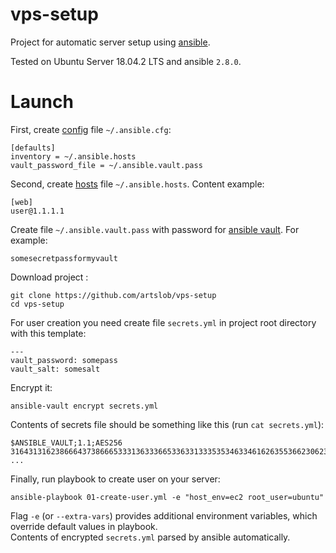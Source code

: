 # vps-setup
Project for automatic server setup using [ansible](https://github.com/ansible/ansible).

Tested on Ubuntu Server 18.04.2 LTS and ansible `2.8.0`.

# Launch

First, create
[config](https://docs.ansible.com/ansible/latest/installation_guide/intro_configuration.html)
file `~/.ansible.cfg`:
```
[defaults]
inventory = ~/.ansible.hosts
vault_password_file = ~/.ansible.vault.pass
```
Second, create
[hosts](https://docs.ansible.com/ansible/latest/user_guide/intro_inventory.html)
file `~/.ansible.hosts`. Content example:
```
[web]
user@1.1.1.1
```
Create file `~/.ansible.vault.pass` with password for
[ansible vault](https://docs.ansible.com/ansible/latest/user_guide/vault.html).
For example:
```
somesecretpassformyvault
```
Download project :
```
git clone https://github.com/artslob/vps-setup
cd vps-setup
```
For user creation you need create file `secrets.yml` in project root directory with this template:
```
---
vault_password: somepass
vault_salt: somesalt
```
Encrypt it:
```
ansible-vault encrypt secrets.yml
```
Contents of secrets file should be something like this (run `cat secrets.yml`):
```
$ANSIBLE_VAULT;1.1;AES256
31643131623866643738666533313633366533633133353534633461626355366230623339616437
...
```
Finally, run playbook to create user on your server:
```
ansible-playbook 01-create-user.yml -e "host_env=ec2 root_user=ubuntu"
```
Flag `-e` (or `--extra-vars`) provides additional environment variables, which override
default values in playbook.  
Contents of encrypted `secrets.yml` parsed by ansible automatically.
